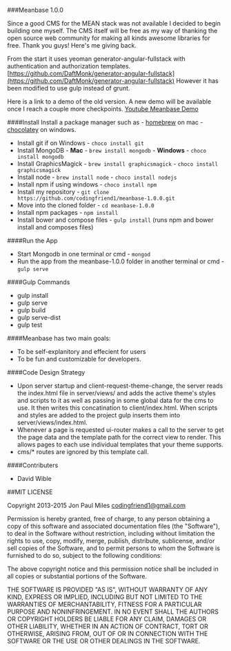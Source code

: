 ###Meanbase 1.0.0

Since a good CMS for the MEAN stack was not available I decided to begin building one myself. The CMS itself will be free as my way of thanking the open source web community for making all kinds awesome libraries for free. Thank you guys! Here's me giving back.

From the start it uses yeoman generator-angular-fullstack with authentication and authorization templates.
[https://github.com/DaftMonk/generator-angular-fullstack](https://github.com/DaftMonk/generator-angular-fullstack) However it has been modified to use gulp instead of grunt.

Here is a link to a demo of the old version. A new demo will be available once I
reach a couple more checkpoints. [Youtube Meanbase Demo](http://youtu.be/tteztXru4eA)

####Install
Install a package manager such as 
		- [homebrew](http://brew.sh/) on mac
		- [chocolatey](https://chocolatey.org/) on windows. 
- Install git if on Windows
		- `choco install git`
- Install MongoDB
		- **Mac** - `brew install mongodb`
		- **Windows** - `choco install mongodb`
- Install GraphicsMagick
		- `brew install graphicsmagick`
		- `choco install graphicsmagick`
- Install node
		- `brew install node`
		- `choco install nodejs`
- Install npm if using windows
		- `choco install npm`
- Install my repository
		- `git clone https://github.com/codingfriend1/meanbase-1.0.0.git`
- Move into the cloned folder
		- `cd meanbase-1.0.0`
- Install npm packages
		- `npm install`
- Install bower and compose files 
		- `gulp install` (runs npm and bower install and composes files)

####Run the App
- Start Mongodb in one terminal or cmd
		- `mongod`
- Run the app from the meanbase-1.0.0 folder in another terminal or cmd
		- `gulp serve`

####Gulp Commands
- gulp install
- gulp serve
- gulp build
- gulp serve-dist
- gulp test

####Meanbase has two main goals:
- To be self-explanitory and effecient for users
- To be fun and customizable for developers. 

####Code Design Strategy
- Upon server startup and client-request-theme-change, the server reads the index.html file in server/views/ and adds the active theme's styles and scripts to it as well as passing in some global data for the cms to use. It then writes this concatination to client/index.html. When scripts and styles are added to the project gulp inserts them into server/views/index.html.
- Whenever a page is requested ui-router makes a call to the server to get the page data and the template path for the correct view to render. This allows pages to each use individual templates that your theme supports.
- cms/* routes are ignored by this template call.

####Contributers
- David Wible


##MIT LICENSE

Copyright 2013-2015 Jon Paul Miles codingfriend1@gmail.com

Permission is hereby granted, free of charge, to any person obtaining a copy of this software and associated documentation files (the "Software"), to deal in the Software without restriction, including without limitation the rights to use, copy, modify, merge, publish, distribute, sublicense, and/or sell copies of the Software, and to permit persons to whom the Software is furnished to do so, subject to the following conditions:

The above copyright notice and this permission notice shall be included in all copies or substantial portions of the Software.

THE SOFTWARE IS PROVIDED "AS IS", WITHOUT WARRANTY OF ANY KIND, EXPRESS OR IMPLIED, INCLUDING BUT NOT LIMITED TO THE WARRANTIES OF MERCHANTABILITY, FITNESS FOR A PARTICULAR PURPOSE AND NONINFRINGEMENT. IN NO EVENT SHALL THE AUTHORS OR COPYRIGHT HOLDERS BE LIABLE FOR ANY CLAIM, DAMAGES OR OTHER LIABILITY, WHETHER IN AN ACTION OF CONTRACT, TORT OR OTHERWISE, ARISING FROM, OUT OF OR IN CONNECTION WITH THE SOFTWARE OR THE USE OR OTHER DEALINGS IN THE SOFTWARE.

